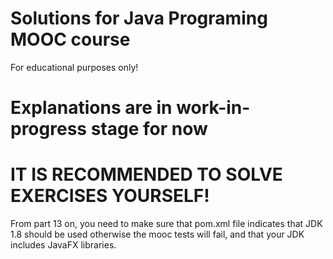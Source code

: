 # Solutions for Java Programing MOOC course
For educational purposes only!
# Explanations are in work-in-progress stage for now

# IT IS RECOMMENDED TO SOLVE EXERCISES YOURSELF!

From part 13 on, you need to make sure that pom.xml file indicates that JDK 1.8 should be used otherwise the mooc tests will fail, and that your JDK includes JavaFX libraries.

